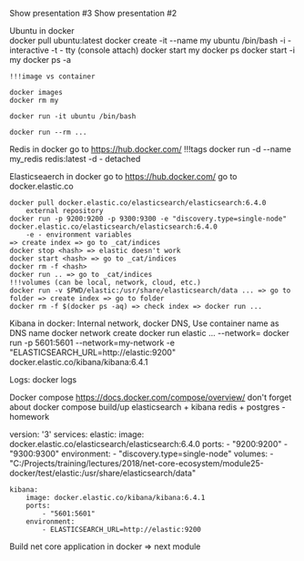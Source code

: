 Show presentation #3
Show presentation #2

Ubuntu in docker	
	docker pull ubuntu:latest
	docker create -it --name my ubuntu /bin/bash
		-i - interactive
		-t - tty (console attach)
	docker start my
	docker ps
	docker start -i my
	docker ps -a
	
	!!!image vs container
	
	docker images
	docker rm my	
	
	docker run -it ubuntu /bin/bash	
	
	docker run --rm ...
	
Redis in docker
	go to https://hub.docker.com/
	!!!tags
	docker run -d --name my_redis redis:latest
		-d - detached
		
Elasticseaerch in docker
	go to https://hub.docker.com/
	go to docker.elastic.co
	
	docker pull docker.elastic.co/elasticsearch/elasticsearch:6.4.0
		external repository
	docker run -p 9200:9200 -p 9300:9300 -e "discovery.type=single-node" docker.elastic.co/elasticsearch/elasticsearch:6.4.0
		-e - environment variables
	=> create index => go to _cat/indices
	docker stop <hash> => elastic doesn't work
	docker start <hash> => go to _cat/indices
	docker rm -f <hash>
	docker run .. => go to _cat/indices
	!!!volumes (can be local, network, cloud, etc.)
	docker run -v $PWD/elastic:/usr/share/elasticsearch/data ... => go to folder => create index => go to folder
	docker rm -f $(docker ps -aq) => check index => docker run ...
	 
Kibana in docker:
	Internal network, docker DNS, Use container name as DNS name
	docker network create <name>
	docker run  elastic ... --network=<networkname>
	docker run -p 5601:5601 --network=my-network -e "ELASTICSEARCH_URL=http://elastic:9200" docker.elastic.co/kibana/kibana:6.4.1

Logs:
	docker logs
	
Docker compose
	https://docs.docker.com/compose/overview/
	don't forget about docker compose build/up
	elasticsearch + kibana
		redis + postgres - homework
	
version: '3'
services:
    elastic:
        image: docker.elastic.co/elasticsearch/elasticsearch:6.4.0
        ports:
            - "9200:9200"
            - "9300:9300"
        environment:
            - "discovery.type=single-node"
        volumes:
            - "C:/Projects/training/lectures/2018/net-core-ecosystem/module25-docker/test/elastic:/usr/share/elasticsearch/data"
            
    kibana:
        image: docker.elastic.co/kibana/kibana:6.4.1
        ports:
            - "5601:5601"
        environment:
            - ELASTICSEARCH_URL=http://elastic:9200
	
	

Build net core application in docker => next module



